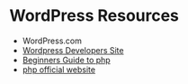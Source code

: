# WordPress Resources

* WordPress.com
* [Wordpress Developers Site](https://codex.wordpress.org/)
* [Beginners Guide to php](https://www.wpbeginner.com/glossary/php/)
* [php official website](https://www.php.net/docs.php)
<!--stackedit_data:
eyJoaXN0b3J5IjpbMjY0OTY1NDU1XX0=
-->